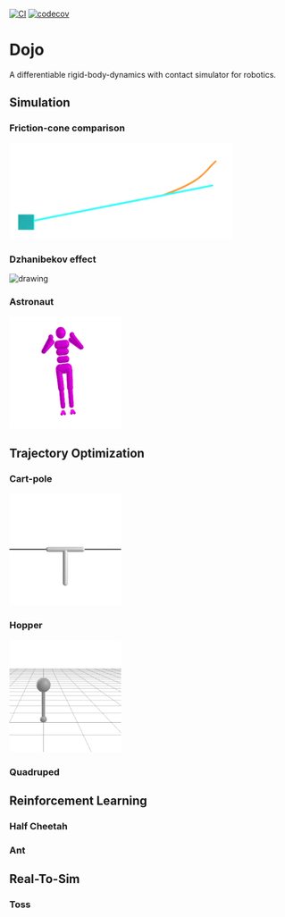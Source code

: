 [![CI](https://github.com/DojoSim/Dojo.jl/actions/workflows/CI.yml/badge.svg)](https://github.com/DojoSim/Dojo.jl/actions/workflows/CI.yml)
[![codecov](https://codecov.io/gh/DojoSim/Dojo.jl/branch/master/graph/badge.svg?token=NMS3JQZ2OE)](https://codecov.io/gh/DojoSim/Dojo.jl) 

# Dojo
A differentiable rigid-body-dynamics with contact simulator for robotics.

## Simulation 

### Friction-cone comparison 
<img src="examples/animations/friction_sim_no_grid.gif" alt="drawing" width="400"/>

### Dzhanibekov effect
<img src="examples/animations/dzhanibekov.gif" alt="drawing" width="200"/>

### Astronaut
<img src="examples/animations/astronaut.gif" alt="drawing" width="200"/>

## Trajectory Optimization 

### Cart-pole 
<img src="examples/animations/cartpole_max.gif" alt="drawing" width="200"/>

### Hopper 
<img src="examples/animations/hopper_max.gif" alt="drawing" width="200"/>

### Quadruped 

## Reinforcement Learning 

### Half Cheetah 

### Ant

## Real-To-Sim

### Toss
